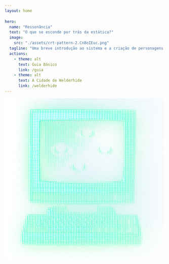 ```yaml
---
layout: home

hero:
  name: "Ressonância"
  text: "O que se esconde por trás da estática?"
  image:
    src: "./assets/crt-pattern-2.Cn8oIEuc.png"
  tagline: "Uma breve introdução ao sistema e a criação de personagens."
  actions:
    - theme: alt
      text: Guia Básico
      link: /guia
    - theme: alt
      text: A Cidade de Welderhide
      link: /welderhide
---
```


<img src="./assets/crt-pattern-2.png" class="!hidden"/>
